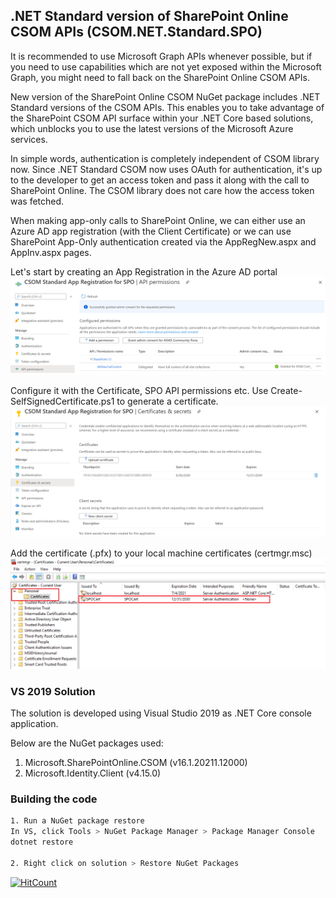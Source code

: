 ## .NET Standard version of SharePoint Online CSOM APIs (CSOM.NET.Standard.SPO)

It is recommended to use Microsoft Graph APIs whenever possible, but if you need to use capabilities which are not yet exposed within the Microsoft Graph, you might need to fall back on the SharePoint Online CSOM APIs.

New version of the SharePoint Online CSOM NuGet package includes .NET Standard versions of the CSOM APIs. This enables you to take advantage of the SharePoint CSOM API surface within your .NET Core based solutions, which unblocks you to use the latest versions of the Microsoft Azure services. 

In simple words, authentication is completely independent of CSOM library now. Since .NET Standard CSOM now uses OAuth for authentication, it's up to the developer to get an access token and pass it along with the call to SharePoint Online. The CSOM library does not care how the access token was fetched.

When making app-only calls to SharePoint Online, we can either use an Azure AD app registration (with the Client Certificate) or we can use SharePoint App-Only authentication created via the AppRegNew.aspx and AppInv.aspx pages.

Let's start by creating an App Registration in the Azure AD portal 
![App Registration in the Azure AD portal](assets/01.png)

Configure it with the Certificate, SPO API permissions etc. Use Create-SelfSignedCertificate.ps1 to generate a certificate.
![SPO API permissions](assets/02.png)

Add the certificate (.pfx) to your local machine certificates (certmgr.msc)
![Certificate](assets/03.png)

### VS 2019 Solution
The solution is developed using Visual Studio 2019 as .NET Core console application.

Below are the NuGet packages used:
1. Microsoft.SharePointOnline.CSOM (v16.1.20211.12000)
2. Microsoft.Identity.Client (v4.15.0)

### Building the code

```bash
1. Run a NuGet package restore
In VS, click Tools > NuGet Package Manager > Package Manager Console
dotnet restore

2. Right click on solution > Restore NuGet Packages
```

[![HitCount](http://hits.dwyl.com/nanddeepn/https://githubcom/nanddeepn/code-samples/tree/master/SharePoint/CSOMNETStandardSPO.svg)](http://hits.dwyl.com/nanddeepn/https://githubcom/nanddeepn/code-samples/tree/master/SharePoint/CSOMNETStandardSPO)
